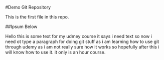 #Demo Git Repository

This is the first file in this repo.

##Ipsum Below 

Hello this is some text for my udmey course it says i need text so now i need ot type a paragraph for doing git stuff as i am learning how to use git through udemy as i am not really sure how it works so hopefully after this i will know how to use it. it only is an hour course.